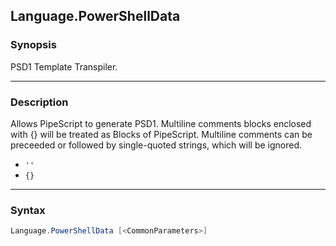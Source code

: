 Language.PowerShellData
-----------------------

### Synopsis
PSD1 Template Transpiler.

---

### Description

Allows PipeScript to generate PSD1.
Multiline comments blocks enclosed with {} will be treated as Blocks of PipeScript.
Multiline comments can be preceeded or followed by single-quoted strings, which will be ignored.
* ```''```
* ```{}```

---

### Syntax
```PowerShell
Language.PowerShellData [<CommonParameters>]
```
